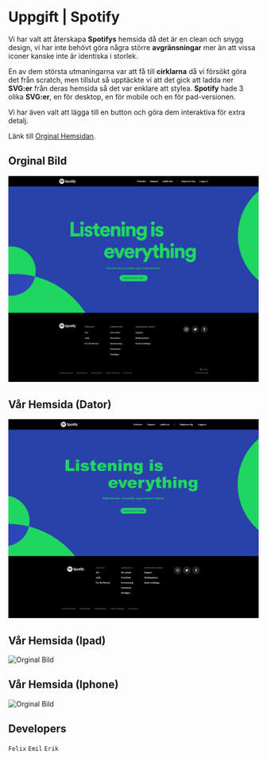 # Uppgift | Spotify

Vi har valt att återskapa **Spotifys** hemsida då det är en clean och snygg design, vi har inte behövt göra några större **avgränsningar** mer än att vissa iconer kanske inte är identiska i storlek. 

En av dem största utmaningarna var att få till **cirklarna** då vi försökt göra det från scratch, men tillslut så upptäckte vi att det gick att ladda ner **SVG:er** från deras hemsida så det var enklare att stylea. **Spotify** hade 3 olika **SVG:er**, en för desktop, en för mobile och en för pad-versionen. 

Vi har även valt att lägga till en button och göra dem interaktiva för extra detalj.

Länk till [Orginal Hemsidan](https://www.spotify.com/se/ ).


## Orginal Bild
![Orginal Bild](./img/orginal.png "Orginal Bild")


## Vår Hemsida (Dator)
![Orginal Bild](./img/Remake.png "Orginal Bild")

## Vår Hemsida (Ipad)
![Orginal Bild](./img/Remake-iPad "Orginal Bild")

## Vår Hemsida (Iphone)
![Orginal Bild](./img/Remake-iPhone "Orginal Bild")




## Developers 

`Felix`
`Emil`
`Erik`




